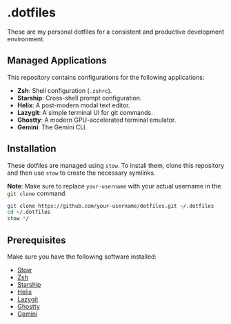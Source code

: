 # .dotfiles

These are my personal dotfiles for a consistent and productive development environment.

## Managed Applications

This repository contains configurations for the following applications:

- **Zsh**: Shell configuration (`.zshrc`).
- **Starship**: Cross-shell prompt configuration.
- **Helix**: A post-modern modal text editor.
- **Lazygit**: A simple terminal UI for git commands.
- **Ghostty**: A modern GPU-accelerated terminal emulator.
- **Gemini**: The Gemini CLI.

## Installation

These dotfiles are managed using `stow`. To install them, clone this repository and then use `stow` to create the necessary symlinks.

**Note**: Make sure to replace `your-username` with your actual username in the `git clone` command.

```bash
git clone https://github.com/your-username/dotfiles.git ~/.dotfiles
cd ~/.dotfiles
stow */
```

## Prerequisites

Make sure you have the following software installed:

- [Stow](https://www.gnu.org/software/stow/)
- [Zsh](https.org/)
- [Starship](https://starship.rs/)
- [Helix](https://helix-editor.com/)
- [Lazygit](https://github.com/jesseduffield/lazygit)
- [Ghostty](https://github.com/ghostty-org/ghostty)
- [Gemini](https://gemini.google.com/)
